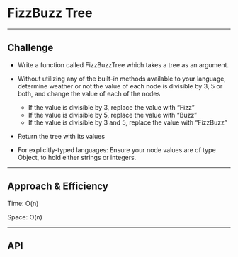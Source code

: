 # FizzBuzz Tree
<!-- Short summary or background information -->
***
## Challenge
* Write a function called FizzBuzzTree which takes a tree as an argument.
* Without utilizing any of the built-in methods available to your language, determine weather or not the value of each node is divisible by 3, 5 or both, and change the value of each of the nodes

    * If the value is divisible by 3, replace the value with “Fizz”
    * If the value is divisible by 5, replace the value with “Buzz”
    * If the value is divisible by 3 and 5, replace the value with “FizzBuzz”
* Return the tree with its values
* For explicitly-typed languages: Ensure your node values are of type Object, to hold either strings or integers.

***
## Approach & Efficiency
Time: O(n)

Space: O(n)
***

## API

